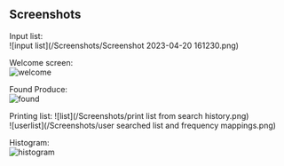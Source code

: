 Screenshots  
--- 
Input list:  
![input list](/Screenshots/Screenshot 2023-04-20 161230.png)  

Welcome screen:  
![welcome](/Screenshots/welcome.png)  

Found Produce:  
![found](https://github.com/uturuncuayaku/SNHU-Portfoli/blob/main/Corner-Grocer-Produce/Screenshots/FoundProduce.png)

Printing list:
![list](/Screenshots/print list from search history.png)  
![userlist](/Screenshots/user searched list and frequency mappings.png)  

Histogram:  
![histogram](/Screenshots/histogram.png)  
